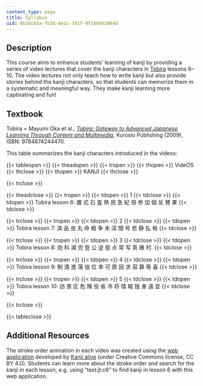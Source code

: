 ```yaml
---
content_type: page
title: Syllabus
uid: 6b3dcb5a-fb38-6e1c-7d1f-0f1899d3964d
---
```


Description
-----------

This course aims to enhance students’ learning of kanji by providing a series of video lectures that cover the kanji characters in [Tobira](https://tobiraweb.9640.jp/) lessons 6–10. The video lectures not only teach how to write kanji but also provide stories behind the kanji characters, so that students can memorize them in a systematic and meaningful way. They make kanji learning more captivating and fun!

Textbook
--------

Tobira = Mayumi Oka et al., _[Tobira: Gateway to Advanced Japanese Learning Through Content and Multimedia](https://tobiraweb.9640.jp/)_, Kurosio Publishing (2009), ISBN: 9784874244470.

This table summarizes the kanji characters introduced in the videos:

{{< tableopen >}}
{{< theadopen >}}
{{< tropen >}}
{{< thopen >}}
VideOS
{{< thclose >}}
{{< thopen >}}
KANJI
{{< thclose >}}

{{< trclose >}}

{{< theadclose >}}
{{< tropen >}}
{{< tdopen >}}
1
{{< tdclose >}}
{{< tdopen >}}
Tobira lesson 6: 置 式 石 査 熱 民 急 紀 倍 参 加 個 反 賛 果
{{< tdclose >}}

{{< trclose >}}
{{< tropen >}}
{{< tdopen >}}
2
{{< tdclose >}}
{{< tdopen >}}
Tobira lesson 7: 済 品 虫 丸 命 戦 争 未 深 閉 号 悲 静 払 格
{{< tdclose >}}

{{< trclose >}}
{{< tropen >}}
{{< tdopen >}}
3
{{< tdclose >}}
{{< tdopen >}}
Tobira lesson 8: 効 科 減 完 登 公 逆 低 点 常 写 真 確 村.
{{< tdclose >}}

{{< trclose >}}
{{< tropen >}}
{{< tdopen >}}
4
{{< tdclose >}}
{{< tdopen >}}
Tobira lesson 9: 制 満 進 落 協 位 幸 可 原 因 求 容 算 等 喜
{{< tdclose >}}

{{< trclose >}}
{{< tropen >}}
{{< tdopen >}}
5
{{< tdclose >}}
{{< tdopen >}}
Tobira lesson 10: 訪 景 区 危 険 役 省 冷 将 情 報 独 身 遠 並
{{< tdclose >}}

{{< trclose >}}

{{< tableclose >}}

Additional Resources
--------------------

The stroke order animation in each video was created using the [web application](https://app.kanjialive.com/search) developed by [Kanji alive](https://kanjialive.com/) (under Creative Commons license, CC BY 4.0). Students can learn more about the stroke order and search for the kanji in each lesson, e.g. using “text:jt:c6” to find kanji in lesson 6 with this web application.